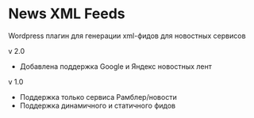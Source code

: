 # News XML Feeds
Wordpress плагин для генерации xml-фидов для новостных сервисов

v 2.0
 * Добавлена поддержка Google и Яндекс новостных лент

v 1.0
 * Поддержка только сервиса Рамблер/новости
 * Поддержка динамичного и статичного фидов
